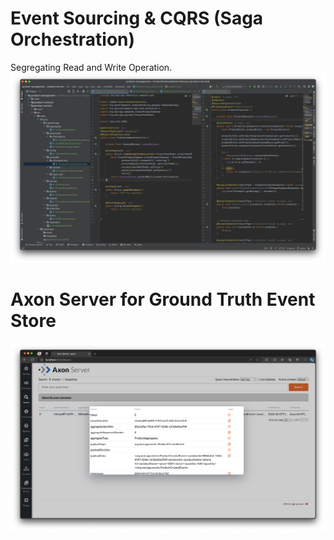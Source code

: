 # Event Sourcing & CQRS (Saga Orchestration)

Segregating Read and Write Operation.
![Screenshot](./assets/cqrs.png)

# Axon Server for Ground Truth Event Store

![Screenshot](./assets/axon.png)
